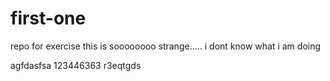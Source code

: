 # first-one
repo for exercise
this is soooooooo strange.....
i dont know what i am doing

agfdasfsa
123446363
r3eqtgds